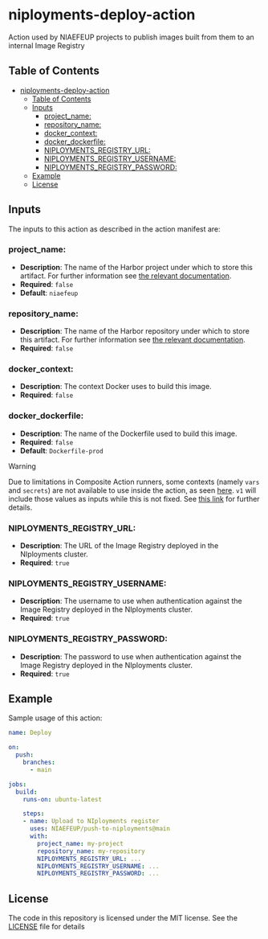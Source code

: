 # niployments-deploy-action

Action used by NIAEFEUP projects to publish images built from them to an internal Image Registry

## Table of Contents
- [niployments-deploy-action](#niployments-deploy-action)
  - [Table of Contents](#table-of-contents)
  - [Inputs](#inputs)
    - [project\_name:](#project_name)
    - [repository\_name:](#repository_name)
    - [docker\_context:](#docker_context)
    - [docker\_dockerfile:](#docker_dockerfile)
    - [NIPLOYMENTS\_REGISTRY\_URL:](#niployments_registry_url)
    - [NIPLOYMENTS\_REGISTRY\_USERNAME:](#niployments_registry_username)
    - [NIPLOYMENTS\_REGISTRY\_PASSWORD:](#niployments_registry_password)
  - [Example](#example)
  - [License](#license)


## Inputs

The inputs to this action as described in the action manifest are:

### project_name:
- **Description**: The name of the Harbor project under which to store this artifact. For further information see [the relevant documentation](https://goharbor.io/docs/2.10.0/working-with-projects/).
- **Required**: `false`
- **Default**: `niaefeup`

### repository_name:
- **Description**: The name of the Harbor repository under which to store this artifact. For further information see [the relevant documentation](https://goharbor.io/docs/2.10.0/working-with-projects/working-with-images/repositories/).
- **Required**: `false`

### docker_context:
- **Description**: The context Docker uses to build this image.
- **Required**: `false`

### docker_dockerfile:
- **Description**: The name of the Dockerfile used to build this image.
- **Required**: `false`
- **Default**: `Dockerfile-prod`



> [!WARNING]  
> Due to limitations in Composite Action runners, some contexts (namely `vars` and `secrets`) are not available to use inside the action, as seen [here](https://github.com/NIAEFEUP/niployments-deploy-action-test/actions/runs/8588451113). `v1` will include those values as inputs while this is not fixed. See [this link](https://github.com/orgs/community/discussions/49689) for further details.

### NIPLOYMENTS_REGISTRY_URL:
- **Description**: The URL of the Image Registry deployed in the NIployments cluster.
- **Required**: `true`

### NIPLOYMENTS_REGISTRY_USERNAME:
- **Description**: The username to use when authentication against the Image Registry deployed in the NIployments cluster.
- **Required**: `true`

### NIPLOYMENTS_REGISTRY_PASSWORD:
- **Description**: The password to use when authentication against the Image Registry deployed in the NIployments cluster.
- **Required**: `true`

## Example

Sample usage of this action:
```yaml
name: Deploy

on:
  push:
    branches:
      - main

jobs:
  build:
    runs-on: ubuntu-latest

    steps:
    - name: Upload to NIployments register
      uses: NIAEFEUP/push-to-niployments@main
      with:
        project_name: my-project
        repository_name: my-repository
        NIPLOYMENTS_REGISTRY_URL: ...
        NIPLOYMENTS_REGISTRY_USERNAME: ...
        NIPLOYMENTS_REGISTRY_PASSWORD: ...
```

## License

The code in this repository is licensed under the MIT license. See the [LICENSE](./LICENSE) file for details